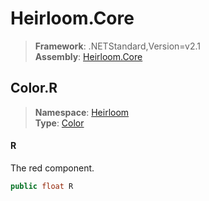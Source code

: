 # Heirloom.Core

> **Framework**: .NETStandard,Version=v2.1  
> **Assembly**: [Heirloom.Core][0]  

## Color.R

> **Namespace**: [Heirloom][0]  
> **Type**: [Color][1]  

#### R

The red component.

```cs
public float R
```

[0]: ../../../Heirloom.Core.md
[1]: ../Color.md
